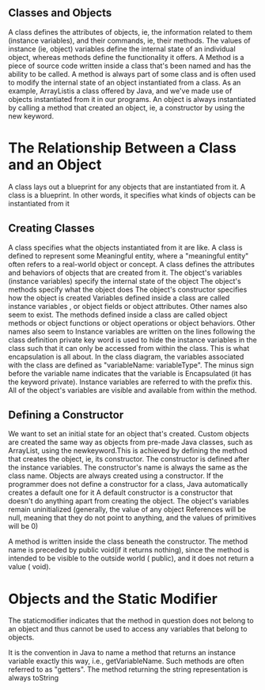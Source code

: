 ## Classes and Objects
A class defines the attributes of objects, ie, the information related to them (instance variables), and their commands, ie, their methods. The values of instance (ie, object) variables define the internal state of an individual object, whereas methods define the functionality it offers.
A Method is a piece of source code written inside a class that's been named and has the ability to be called. A method is always part of some class and is often used to modify the internal state of an object instantiated from a class.
As an example, ArrayListis a class offered by Java, and we've made use of objects instantiated from it in our programs. An object is always instantiated by calling a method that created an object, ie, a constructor by using the new keyword.

# The Relationship Between a Class and an Object
A class lays out a blueprint for any objects that are instantiated from it. A class is a blueprint. In other words, it specifies what kinds of objects can be instantiated from it

## Creating Classes
A class specifies what the objects instantiated from it are like.
A class is defined to represent some Meaningful entity, where a "meaningful entity" often refers to a real-world object or concept.
A class defines the attributes and behaviors of objects that are created from it.
The object's variables (instance variables) specify the internal state of the object
The object's methods specify what the object does
The object's constructor specifies how the object is created
Variables defined inside a class are called instance variables , or object fields or object attributes. Other names also seem to exist.
The methods defined inside a class are called object methods or object functions or object operations or object behaviors. Other names also seem to 
Instance variables are written on the lines following the class definition
private key word is used to hide the instance variables in the class such that it can only be accessed from within the class. This is what encapsulation is all about.
In the class diagram, the variables associated with the class are defined as "variableName: variableType". The minus sign before the variable name indicates that the variable is Encapsulated (it has the keyword private).
Instance variables are referred to with the prefix this. All of the object's variables are visible and available from within the method.

## Defining a Constructor
We want to set an initial state for an object that's created. Custom objects are created the same way as objects from pre-made Java classes, such as ArrayList, using the newkeyword.This is achieved by defining the method that creates the object, ie, its constructor. The constructor is defined after the instance variables. 
The constructor's name is always the same as the class name.
Objects are always created using a constructor.
If the programmer does not define a constructor for a class, Java automatically creates a default one for it
A default constructor is a constructor that doesn't do anything apart from creating the object. The object's variables remain uninitialized (generally, the value of any object References will be null, meaning that they do not point to anything, and the values of primitives will be 0)

A method is written inside the class beneath the constructor. The method name is preceded by public void(if it returns nothing), since the method is intended to be visible to the outside world ( public), and it does not return a value ( void).

# Objects and the Static Modifier
The staticmodifier indicates that the method in question does not belong to an object and thus cannot be used to access any variables that belong to objects.

It is the convention in Java to name a method that returns an instance variable exactly this way, i.e., getVariableName. Such methods are often referred to as "getters".
The method returning the string representation is always toString